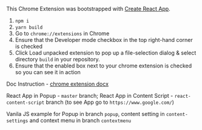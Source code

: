 This Chrome Extension was bootstrapped with [Create React App](https://github.com/facebookincubator/create-react-app).

1) ```npm i```
2) ```yarn build```
3) Go to ```chrome://extensions``` in Chrome
4) Ensure that the Developer mode checkbox in the top right-hand corner is checked
5) Click Load unpacked extension to pop up a file-selection dialog & select directory ```build``` in your repository.
6) Ensure that the enabled box next to your chrome extension is checked so you can see it in action

Doc Instruction - 
[chrome extension docx](https://github.com/FullStack-Academy-Kiev/react-chrome-extension/blob/master/chrome-extension-doc.docx)

React App in Popup - ```master``` branch;
React App in Content Script - ```react-content-script``` branch (to see App go to ```https://www.google.com/```)

Vanila JS example for Popup in branch ```popup```, content setting in ```content-settings``` and context menu in branch ```contextmenu```